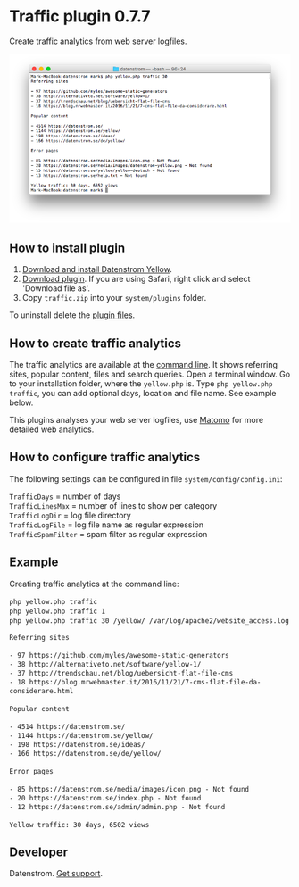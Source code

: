 Traffic plugin 0.7.7
====================
Create traffic analytics from web server logfiles.

<p align="center"><img src="traffic-screenshot.png?raw=true" alt="Screenshot"></p>

## How to install plugin

1. [Download and install Datenstrom Yellow](https://github.com/datenstrom/yellow/).
2. [Download plugin](https://github.com/datenstrom/yellow-plugins/raw/master/zip/traffic.zip). If you are using Safari, right click and select 'Download file as'.
3. Copy `traffic.zip` into your `system/plugins` folder.

To uninstall delete the [plugin files](update.ini).

## How to create traffic analytics

The traffic analytics are available at the [command line](https://github.com/datenstrom/yellow-plugins/tree/master/command). It shows referring sites, popular content, files and search queries. Open a terminal window. Go to your installation folder, where the `yellow.php` is. Type `php yellow.php traffic`, you can add optional days, location and file name. See example below.

This plugins analyses your web server logfiles, use [Matomo](https://github.com/datenstrom/yellow-plugins/tree/master/matomo) for more detailed web analytics.

## How to configure traffic analytics

The following settings can be configured in file `system/config/config.ini`:

`TrafficDays` = number of days  
`TrafficLinesMax` = number of lines to show per category  
`TrafficLogDir` = log file directory  
`TrafficLogFile` = log file name as regular expression  
`TrafficSpamFilter` = spam filter as regular expression  

## Example

Creating traffic analytics at the command line:

`php yellow.php traffic`  
`php yellow.php traffic 1`  
`php yellow.php traffic 30 /yellow/ /var/log/apache2/website_access.log` 

~~~~
Referring sites

- 97 https://github.com/myles/awesome-static-generators
- 38 http://alternativeto.net/software/yellow-1/
- 37 http://trendschau.net/blog/uebersicht-flat-file-cms
- 18 https://blog.mrwebmaster.it/2016/11/21/7-cms-flat-file-da-considerare.html

Popular content

- 4514 https://datenstrom.se/
- 1144 https://datenstrom.se/yellow/
- 198 https://datenstrom.se/ideas/
- 166 https://datenstrom.se/de/yellow/

Error pages

- 85 https://datenstrom.se/media/images/icon.png - Not found
- 20 https://datenstrom.se/index.php - Not found
- 12 https://datenstrom.se/admin/admin.php - Not found

Yellow traffic: 30 days, 6502 views
~~~~

## Developer

Datenstrom. [Get support](https://developers.datenstrom.se/help/support).
